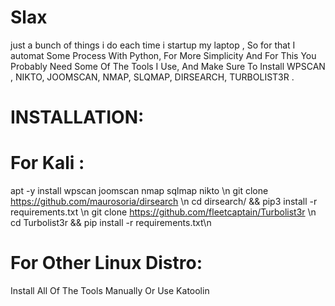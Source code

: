 # Slax
just a bunch of things i do each time i startup my laptop , So for that I automat Some Process With Python, For More Simplicity
 And For This You Probably Need Some Of The Tools I Use, And Make Sure To Install WPSCAN , NIKTO, JOOMSCAN, NMAP, SLQMAP, DIRSEARCH, TURBOLIST3R .
# INSTALLATION:
# For Kali :

apt -y install wpscan joomscan nmap sqlmap nikto \n
git clone https://github.com/maurosoria/dirsearch \n
cd dirsearch/ && pip3 install -r requirements.txt \n
git clone https://github.com/fleetcaptain/Turbolist3r \n
cd Turbolist3r && pip install -r requirements.txt\n

# For Other Linux Distro:
 Install All Of The Tools Manually Or Use Katoolin
